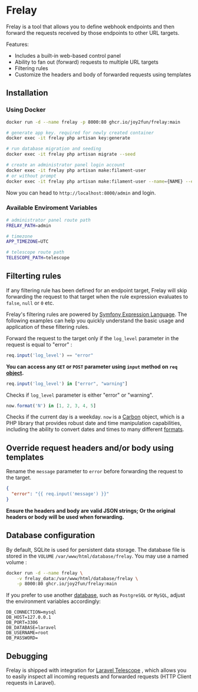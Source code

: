 
# Frelay

Frelay is a tool that allows you to define webhook endpoints and then forward the requests received by those endpoints to other URL targets.

Features:
  - Includes a built-in web-based control panel
  - Ability to fan out (forward) requests to multiple URL targets
  - Filtering rules
  - Customize the headers and body of forwarded requests using templates

## Installation

### Using Docker

```sh
docker run -d --name frelay -p 8000:80 ghcr.io/joy2fun/frelay:main

# generate app key. required for newly created container
docker exec -it frelay php artisan key:generate

# run database migration and seeding
docker exec -it frelay php artisan migrate --seed

# create an administrator panel login account
docker exec -it frelay php artisan make:filament-user
# or without prompt
docker exec -it frelay php artisan make:filament-user --name={NAME} --email={EMAIL} --password={PASSWORD}
```

Now you can head to `http://localhost:8000/admin` and login.

### Available Enviroment Variables

```sh
# administrator panel route path
FRELAY_PATH=admin

# timezone
APP_TIMEZONE=UTC

# telescope route path
TELESCOPE_PATH=telescope
```

## Filterting rules

If any filtering rule has been defined for an endpoint target, Frelay will skip forwarding the request to that target when the rule expression evaluates to `false`, `null` or `0` etc.

Frelay's filtering rules are powered by [Symfony Expression Language](https://symfony.com/doc/current/reference/formats/expression_language.html). The following examples can help you quickly understand the basic usage and application of these filtering rules.

Forward the request to the target only if the `log_level` parameter in the request is equal to "error" :
```js
req.input('log_level') == "error"
```
**You can access any `GET` or `POST` parameter using `input` method on `req` [object](https://laravel.com/docs/11.x/requests#input).**

```js
req.input('log_level') in ["error", "warning"]
```
Checks if `log_level` parameter is either "error" or "warning".

```js
now.format('N') in [1, 2, 3, 4, 5]
```
Checks if the current day is a weekday. `now` is a [Carbon](https://carbon.nesbot.com/docs/) object, which is a PHP library that provides robust date and time manipulation capabilities, including the ability to convert dates and times to many different [formats](https://www.php.net/manual/en/datetime.format.php#refsect1-datetime.format-parameters).

## Override request headers and/or body using templates

Rename the `message` parameter to `error` before forwarding the request to the target.
```json
{
  "error": "{{ req.input('message') }}"
}
```
**Ensure the headers and body are valid JSON strings; Or the original headers or body will be used when forwarding.**

## Database configuration

By default, SQLite is used for persistent data storage. The database file is stored in the `VOLUME` `/var/www/html/database/frelay`. You may use a named volume :
```sh
docker run -d --name frelay \
    -v frelay_data:/var/www/html/database/frelay \
    -p 8000:80 ghcr.io/joy2fun/frelay:main
```

If you prefer to use another [database](https://laravel.com/docs/11.x/database#configuration), such as `PostgreSQL` or `MySQL`, adjust the environment variables accordingly:
```
DB_CONNECTION=mysql
DB_HOST=127.0.0.1
DB_PORT=3306
DB_DATABASE=laravel
DB_USERNAME=root
DB_PASSWORD=
```

## Debugging

Frelay is shipped with integration for [Laravel Telescope](https://laravel.com/docs/11.x/telescope)
, which allows you to easily inspect all incoming requests and forwarded requests (HTTP Client requests in Laravel).
